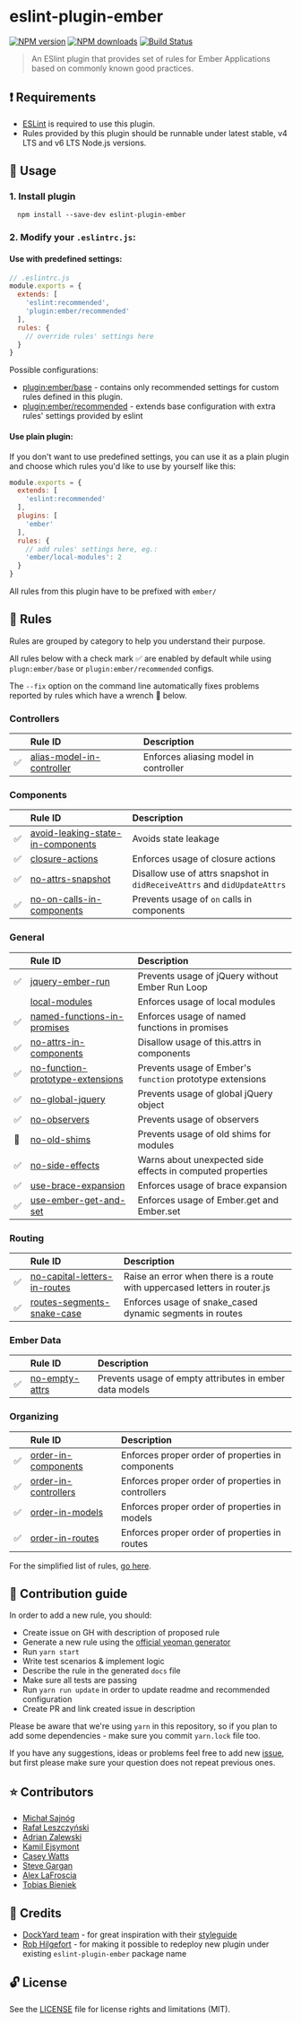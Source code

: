 # eslint-plugin-ember

[![NPM version](https://img.shields.io/npm/v/eslint-plugin-ember.svg?style=flat)](https://npmjs.org/package/eslint-plugin-ember)
[![NPM downloads](https://img.shields.io/npm/dm/eslint-plugin-ember.svg?style=flat)](https://npmjs.org/package/eslint-plugin-ember)
[![Build Status](https://travis-ci.org/ember-cli/eslint-plugin-ember.svg?branch=master)](https://travis-ci.org/ember-cli/eslint-plugin-ember)

> An ESlint plugin that provides set of rules for Ember Applications based on commonly known good practices.

## ❗️ Requirements

- [ESLint](http://eslint.org/) is required to use this plugin.
- Rules provided by this plugin should be runnable under latest stable, v4 LTS and v6 LTS Node.js versions.

## 🚀 Usage

### 1. Install plugin

```shell
  npm install --save-dev eslint-plugin-ember
```

### 2. Modify your `.eslintrc.js`:

#### Use with predefined settings:

```javascript
// .eslintrc.js
module.exports = {
  extends: [
    'eslint:recommended',
    'plugin:ember/recommended'
  ],
  rules: {
    // override rules' settings here
  }
}
```

Possible configurations:
- [plugin:ember/base](https://github.com/ember-cli/eslint-plugin-ember/blob/master/config/base.js) - contains only recommended settings for custom rules defined in this plugin.
- [plugin:ember/recommended](https://github.com/ember-cli/eslint-plugin-ember/blob/master/config/recommended.js) - extends base configuration with extra rules' settings provided by eslint

#### Use plain plugin:

If you don't want to use predefined settings, you can use it as a plain plugin and choose which rules you'd like to use by yourself like this:

```javascript
module.exports = {
  extends: [
    'eslint:recommended'
  ],
  plugins: [
    'ember'
  ],
  rules: {
    // add rules' settings here, eg.:
    'ember/local-modules': 2
  }
}
```

All rules from this plugin have to be prefixed with `ember/`

## 🍟 Rules

Rules are grouped by category to help you understand their purpose.

All rules below with a check mark :white_check_mark: are enabled by default while using `plugn:ember/base` or `plugin:ember/recommended` configs.

The `--fix` option on the command line automatically fixes problems reported by rules which have a wrench :wrench: below.

<!--RULES_TABLE_START-->

### Controllers

|    | Rule ID | Description |
|:---|:--------|:------------|
| :white_check_mark: | [alias-model-in-controller](./docs/rules/alias-model-in-controller.md) | Enforces aliasing model in controller |


### Components

|    | Rule ID | Description |
|:---|:--------|:------------|
| :white_check_mark: | [avoid-leaking-state-in-components](./docs/rules/avoid-leaking-state-in-components.md) | Avoids state leakage |
| :white_check_mark: | [closure-actions](./docs/rules/closure-actions.md) | Enforces usage of closure actions |
| :white_check_mark: | [no-attrs-snapshot](./docs/rules/no-attrs-snapshot.md) | Disallow use of attrs snapshot in `didReceiveAttrs` and `didUpdateAttrs` |
| :white_check_mark: | [no-on-calls-in-components](./docs/rules/no-on-calls-in-components.md) | Prevents usage of `on` calls in components |


### General

|    | Rule ID | Description |
|:---|:--------|:------------|
| :white_check_mark: | [jquery-ember-run](./docs/rules/jquery-ember-run.md) | Prevents usage of jQuery without Ember Run Loop |
|  | [local-modules](./docs/rules/local-modules.md) | Enforces usage of local modules |
| :white_check_mark: | [named-functions-in-promises](./docs/rules/named-functions-in-promises.md) | Enforces usage of named functions in promises |
| :white_check_mark: | [no-attrs-in-components](./docs/rules/no-attrs-in-components.md) | Disallow usage of this.attrs in components |
| :white_check_mark: | [no-function-prototype-extensions](./docs/rules/no-function-prototype-extensions.md) | Prevents usage of Ember's `function` prototype extensions |
| :white_check_mark: | [no-global-jquery](./docs/rules/no-global-jquery.md) | Prevents usage of global jQuery object |
| :white_check_mark: | [no-observers](./docs/rules/no-observers.md) | Prevents usage of observers |
| :wrench: | [no-old-shims](./docs/rules/no-old-shims.md) | Prevents usage of old shims for modules |
| :white_check_mark: | [no-side-effects](./docs/rules/no-side-effects.md) | Warns about unexpected side effects in computed properties |
| :white_check_mark: | [use-brace-expansion](./docs/rules/use-brace-expansion.md) | Enforces usage of brace expansion |
| :white_check_mark: | [use-ember-get-and-set](./docs/rules/use-ember-get-and-set.md) | Enforces usage of Ember.get and Ember.set |


### Routing

|    | Rule ID | Description |
|:---|:--------|:------------|
| :white_check_mark: | [no-capital-letters-in-routes](./docs/rules/no-capital-letters-in-routes.md) | Raise an error when there is a route with uppercased letters in router.js |
| :white_check_mark: | [routes-segments-snake-case](./docs/rules/routes-segments-snake-case.md) | Enforces usage of snake_cased dynamic segments in routes |


### Ember Data

|    | Rule ID | Description |
|:---|:--------|:------------|
| :white_check_mark: | [no-empty-attrs](./docs/rules/no-empty-attrs.md) | Prevents usage of empty attributes in ember data models |


### Organizing

|    | Rule ID | Description |
|:---|:--------|:------------|
| :white_check_mark: | [order-in-components](./docs/rules/order-in-components.md) | Enforces proper order of properties in components |
| :white_check_mark: | [order-in-controllers](./docs/rules/order-in-controllers.md) | Enforces proper order of properties in controllers |
| :white_check_mark: | [order-in-models](./docs/rules/order-in-models.md) | Enforces proper order of properties in models |
| :white_check_mark: | [order-in-routes](./docs/rules/order-in-routes.md) | Enforces proper order of properties in routes |

<!--RULES_TABLE_END-->

For the simplified list of rules, [go here](./lib/recommended-rules.js).

## 🍻 Contribution guide

In order to add a new rule, you should:
- Create issue on GH with description of proposed rule
- Generate a new rule using the [official yeoman generator](https://github.com/eslint/generator-eslint)
- Run `yarn start`
- Write test scenarios & implement logic
- Describe the rule in the generated `docs` file
- Make sure all tests are passing
- Run `yarn run update` in order to update readme and recommended configuration
- Create PR and link created issue in description

Please be aware that we're using `yarn` in this repository, so if you plan to add some dependencies - make sure you commit `yarn.lock` file too.

If you have any suggestions, ideas or problems feel free to add new [issue](https://github.com/ember-cli/eslint-plugin-ember/issues), but first please make sure your question does not repeat previous ones.

## ⭐️ Contributors
- [Michał Sajnóg](http://github.com/michalsnik)
- [Rafał Leszczyński](http://github.com/rafleszczynski)
- [Adrian Zalewski](http://github.com/bardzusny)
- [Kamil Ejsymont](http://github.com/netes)
- [Casey Watts](http://github.com/caseywatts)
- [Steve Gargan](http://github.com/sgargan)
- [Alex LaFroscia](http://github.com/alexlafroscia)
- [Tobias Bieniek](http://github.com/Turbo87)

##  🙌 Credits
- [DockYard team](http://github.com/DockYard) - for great inspiration with their [styleguide](https://github.com/DockYard/styleguides/blob/master/engineering/ember.md)
- [Rob Hilgefort](https://github.com/rjhilgefort) - for making it possible to redeploy new plugin under existing `eslint-plugin-ember` package name

## 🔓 License

See the [LICENSE](LICENSE.md) file for license rights and limitations (MIT).

